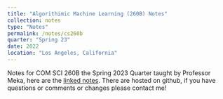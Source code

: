 ```yaml
---
title: "Algorithimic Machine Learning (260B) Notes"
collection: notes
type: "Notes"
permalink: /notes/cs260b
quarter: "Spring 23"
date: 2022
location: "Los Angeles, California"
---
```


Notes for COM SCI 260B the Spring 2023 Quarter taught by Professor Meka, here are the [linked notes](https://github.com/vbKenobi/Notes/tree/main/CS%20260B). There are hosted on github, if you have questions or comments or changes please contact me! 